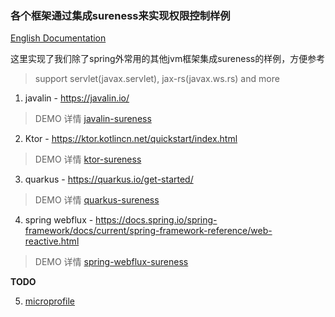### 各个框架通过集成sureness来实现权限控制样例  

[English Documentation](README.md)   

这里实现了我们除了spring外常用的其他jvm框架集成sureness的样例，方便参考    

> support servlet(javax.servlet), jax-rs(javax.ws.rs) and more  

1. javalin - https://javalin.io/  
  
> DEMO 详情 [javalin-sureness](javalin-sureness)  

2. Ktor - https://ktor.kotlincn.net/quickstart/index.html   

> DEMO 详情 [ktor-sureness](ktor-sureness)    
 
3. quarkus - https://quarkus.io/get-started/    

> DEMO 详情 [quarkus-sureness](quarkus-sureness)     

4. spring webflux - https://docs.spring.io/spring-framework/docs/current/spring-framework-reference/web-reactive.html  

> DEMO 详情 [spring-webflux-sureness](spring-webflux-sureness)   

**TODO**    

5. [microprofile](https://start.microprofile.io/)    
